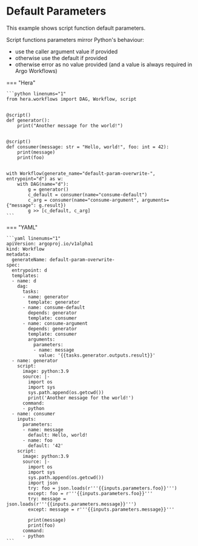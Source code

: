 # Default Parameters



This example shows script function default parameters.

Script functions parameters mirror Python's behaviour:

* use the caller argument value if provided
* otherwise use the default if provided
* otherwise error as no value provided (and a value is always required in Argo Workflows)


=== "Hera"

    ```python linenums="1"
    from hera.workflows import DAG, Workflow, script


    @script()
    def generator():
        print("Another message for the world!")


    @script()
    def consumer(message: str = "Hello, world!", foo: int = 42):
        print(message)
        print(foo)


    with Workflow(generate_name="default-param-overwrite-", entrypoint="d") as w:
        with DAG(name="d"):
            g = generator()
            c_default = consumer(name="consume-default")
            c_arg = consumer(name="consume-argument", arguments={"message": g.result})
            g >> [c_default, c_arg]
    ```

=== "YAML"

    ```yaml linenums="1"
    apiVersion: argoproj.io/v1alpha1
    kind: Workflow
    metadata:
      generateName: default-param-overwrite-
    spec:
      entrypoint: d
      templates:
      - name: d
        dag:
          tasks:
          - name: generator
            template: generator
          - name: consume-default
            depends: generator
            template: consumer
          - name: consume-argument
            depends: generator
            template: consumer
            arguments:
              parameters:
              - name: message
                value: '{{tasks.generator.outputs.result}}'
      - name: generator
        script:
          image: python:3.9
          source: |-
            import os
            import sys
            sys.path.append(os.getcwd())
            print('Another message for the world!')
          command:
          - python
      - name: consumer
        inputs:
          parameters:
          - name: message
            default: Hello, world!
          - name: foo
            default: '42'
        script:
          image: python:3.9
          source: |-
            import os
            import sys
            sys.path.append(os.getcwd())
            import json
            try: foo = json.loads(r'''{{inputs.parameters.foo}}''')
            except: foo = r'''{{inputs.parameters.foo}}'''
            try: message = json.loads(r'''{{inputs.parameters.message}}''')
            except: message = r'''{{inputs.parameters.message}}'''

            print(message)
            print(foo)
          command:
          - python
    ```

